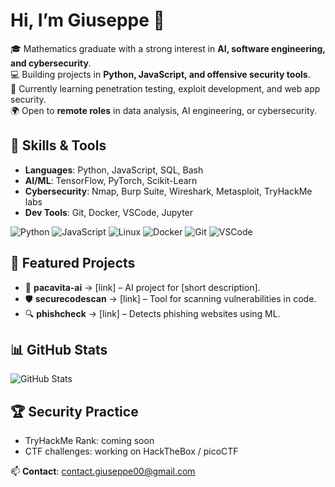 # Hi, I’m Giuseppe 👋


🎓 Mathematics graduate with a strong interest in **AI, software engineering, and cybersecurity**.  
💻 Building projects in **Python, JavaScript, and offensive security tools**.  
🔐 Currently learning penetration testing, exploit development, and web app security.  
🌍 Open to **remote roles** in data analysis, AI engineering, or cybersecurity.  


## 🚀 Skills & Tools
- **Languages**: Python, JavaScript, SQL, Bash  
- **AI/ML**: TensorFlow, PyTorch, Scikit-Learn  
- **Cybersecurity**: Nmap, Burp Suite, Wireshark, Metasploit, TryHackMe labs  
- **Dev Tools**: Git, Docker, VSCode, Jupyter  


![Python](https://img.shields.io/badge/Python-3776AB?logo=python&logoColor=white)
![JavaScript](https://img.shields.io/badge/JavaScript-F7DF1E?logo=javascript&logoColor=black)
![Linux](https://img.shields.io/badge/Linux-FCC624?logo=linux&logoColor=black)
![Docker](https://img.shields.io/badge/Docker-2496ED?logo=docker&logoColor=white)
![Git](https://img.shields.io/badge/Git-F05032?logo=git&logoColor=white)
![VSCode](https://img.shields.io/badge/VS%20Code-007ACC?logo=visual-studio-code&logoColor=white)


## 🔨 Featured Projects
- 🧠 **pacavita-ai** → [link] – AI project for [short description].  
- 🛡️ **securecodescan** → [link] – Tool for scanning vulnerabilities in code.  
- 🔍 **phishcheck** → [link] – Detects phishing websites using ML.  


## 📊 GitHub Stats
![GitHub Stats](https://github-readme-stats.vercel.app/api?username=Giuseppe552&show_icons=true&theme=dark)


## 🏆 Security Practice
- TryHackMe Rank: coming soon
- CTF challenges: working on HackTheBox / picoCTF  


📫 **Contact**: contact.giuseppe00@gmail.com
